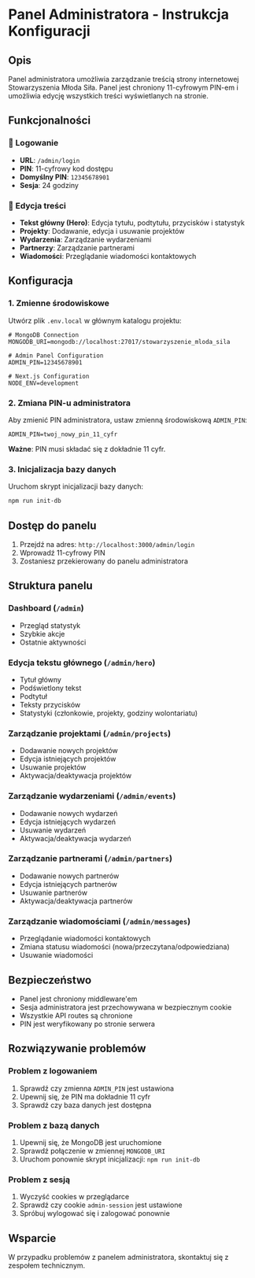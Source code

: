 # Panel Administratora - Instrukcja Konfiguracji

## Opis

Panel administratora umożliwia zarządzanie treścią strony internetowej Stowarzyszenia Młoda Siła.
Panel jest chroniony 11-cyfrowym PIN-em i umożliwia edycję wszystkich treści wyświetlanych na
stronie.

## Funkcjonalności

### 🔐 Logowanie

- **URL**: `/admin/login`
- **PIN**: 11-cyfrowy kod dostępu
- **Domyślny PIN**: `12345678901`
- **Sesja**: 24 godziny

### 📝 Edycja treści

- **Tekst główny (Hero)**: Edycja tytułu, podtytułu, przycisków i statystyk
- **Projekty**: Dodawanie, edycja i usuwanie projektów
- **Wydarzenia**: Zarządzanie wydarzeniami
- **Partnerzy**: Zarządzanie partnerami
- **Wiadomości**: Przeglądanie wiadomości kontaktowych

## Konfiguracja

### 1. Zmienne środowiskowe

Utwórz plik `.env.local` w głównym katalogu projektu:

```env
# MongoDB Connection
MONGODB_URI=mongodb://localhost:27017/stowarzyszenie_mloda_sila

# Admin Panel Configuration
ADMIN_PIN=12345678901

# Next.js Configuration
NODE_ENV=development
```

### 2. Zmiana PIN-u administratora

Aby zmienić PIN administratora, ustaw zmienną środowiskową `ADMIN_PIN`:

```env
ADMIN_PIN=twoj_nowy_pin_11_cyfr
```

**Ważne**: PIN musi składać się z dokładnie 11 cyfr.

### 3. Inicjalizacja bazy danych

Uruchom skrypt inicjalizacji bazy danych:

```bash
npm run init-db
```

## Dostęp do panelu

1. Przejdź na adres: `http://localhost:3000/admin/login`
2. Wprowadź 11-cyfrowy PIN
3. Zostaniesz przekierowany do panelu administratora

## Struktura panelu

### Dashboard (`/admin`)

- Przegląd statystyk
- Szybkie akcje
- Ostatnie aktywności

### Edycja tekstu głównego (`/admin/hero`)

- Tytuł główny
- Podświetlony tekst
- Podtytuł
- Teksty przycisków
- Statystyki (członkowie, projekty, godziny wolontariatu)

### Zarządzanie projektami (`/admin/projects`)

- Dodawanie nowych projektów
- Edycja istniejących projektów
- Usuwanie projektów
- Aktywacja/deaktywacja projektów

### Zarządzanie wydarzeniami (`/admin/events`)

- Dodawanie nowych wydarzeń
- Edycja istniejących wydarzeń
- Usuwanie wydarzeń
- Aktywacja/deaktywacja wydarzeń

### Zarządzanie partnerami (`/admin/partners`)

- Dodawanie nowych partnerów
- Edycja istniejących partnerów
- Usuwanie partnerów
- Aktywacja/deaktywacja partnerów

### Zarządzanie wiadomościami (`/admin/messages`)

- Przeglądanie wiadomości kontaktowych
- Zmiana statusu wiadomości (nowa/przeczytana/odpowiedziana)
- Usuwanie wiadomości

## Bezpieczeństwo

- Panel jest chroniony middleware'em
- Sesja administratora jest przechowywana w bezpiecznym cookie
- Wszystkie API routes są chronione
- PIN jest weryfikowany po stronie serwera

## Rozwiązywanie problemów

### Problem z logowaniem

1. Sprawdź czy zmienna `ADMIN_PIN` jest ustawiona
2. Upewnij się, że PIN ma dokładnie 11 cyfr
3. Sprawdź czy baza danych jest dostępna

### Problem z bazą danych

1. Upewnij się, że MongoDB jest uruchomione
2. Sprawdź połączenie w zmiennej `MONGODB_URI`
3. Uruchom ponownie skrypt inicjalizacji: `npm run init-db`

### Problem z sesją

1. Wyczyść cookies w przeglądarce
2. Sprawdź czy cookie `admin-session` jest ustawione
3. Spróbuj wylogować się i zalogować ponownie

## Wsparcie

W przypadku problemów z panelem administratora, skontaktuj się z zespołem technicznym.

